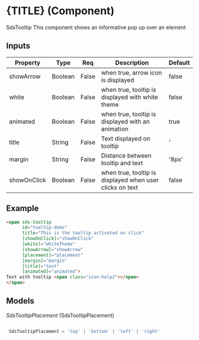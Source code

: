 # {TITLE} (Component)

   SdsTooltip This component shows an informative pop up over an element

## Inputs

| Property    | Type    | Req   | Description                                              | Default |
| ----------- | ------- | ----- | -------------------------------------------------------- | ------- |
| showArrow   | Boolean | False | when true, arrow icon is displayed                       | false   |
| white       | Boolean | False | when true, tooltip is displayed with white theme         | false   |
| animated    | Boolean | False | when true, tooltip is displayed with an animation        | true    |
| title       | String  | False | Text displayed on tooltip                                | '       |
| margin      | String  | False | Distance between tooltip and text                        | '8px'   |
| showOnClick | Boolean | False | when true, tooltip is displayed when user clicks on text | false   |

## Example


```html
<span sds-tooltip
      id="tooltip-demo"
      title="This is the tooltip activated on click"
      [showOnClick]="showOnClick"
      [white]="whiteTheme"
      [showArrow]="showArrow"
      [placement]="placement"
      [margin]="margin"
      [title]="text"
      [animated]="animated">
Text with tooltip <span class="icon-help2"></span>
</span>
```

## Models

*SdsTooltipPlacement* (SdsTooltipPlacement)

```typescript

 SdsTooltipPlacement = 'top' | 'bottom' | 'left' | 'right'
 
```

